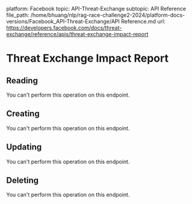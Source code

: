 platform: Facebook
topic: API-Threat-Exchange
subtopic: API Reference
file_path: /home/bhuang/nlp/rag-race-challenge2-2024/platform-docs-versions/Facebook_API-Threat-Exchange/API Reference.md
url: https://developers.facebook.com/docs/threat-exchange/reference/apis/threat-exchange-impact-report

# Threat Exchange Impact Report

## Reading

You can't perform this operation on this endpoint.

## Creating

You can't perform this operation on this endpoint.

## Updating

You can't perform this operation on this endpoint.

## Deleting

You can't perform this operation on this endpoint.
